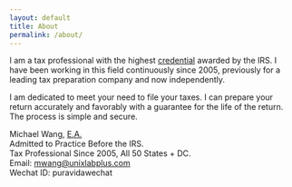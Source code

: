 ```yaml
---
layout: default
title: About
permalink: /about/
---
```


I am a tax professional with the highest [credential](ea) awarded
by the IRS. I have been working in this field continuously since
2005, previously for a leading tax preparation company and now
independently.

I am dedicated to meet your need to file your taxes. I can prepare your
return accurately and favorably with a guarantee for the life of the return. The process
is simple and secure. 

Michael Wang, [E.A.](ea)  
Admitted to Practice Before the IRS.  
Tax Professional Since 2005, All 50 States + DC.  
Email: mwang@unixlabplus.com  
Wechat ID: puravidawechat

[ea]: https://en.wikipedia.org/wiki/Enrolled_agent
